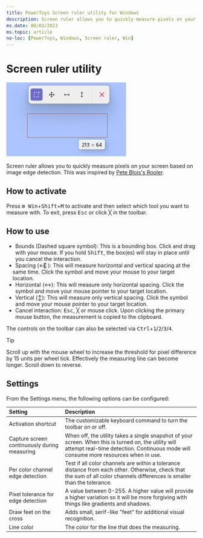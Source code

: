 ```yaml
---
title: PowerToys Screen ruler utility for Windows
description: Screen ruler allows you to quickly measure pixels on your screen based on image edge detection.
ms.date: 08/03/2023
ms.topic: article
no-loc: [PowerToys, Windows, Screen ruler, Win]
---
```


# Screen ruler utility

![Screen ruler utility](../images/pt-screen-ruler.png)

Screen ruler allows you to quickly measure pixels on your screen based on image edge detection. This was inspired by [Pete Blois's Rooler](https://github.com/peteblois/rooler).

## How to activate

Press <kbd>⊞ Win</kbd>+<kbd>Shift</kbd>+<kbd>M</kbd> to activate and then select which tool you want to measure with. To exit, press <kbd>Esc</kbd> or click &#9587; in the toolbar.

## How to use

- Bounds (Dashed square symbol): This is a bounding box. Click and drag with your mouse. If you hold <kbd>Shift</kbd>, the box(es) will stay in place until you cancel the interaction.
- Spacing (↔<span style="position:relative; right:9px; top:-1px">↕</span><span style="position:relative; right:7px">): This will measure horizontal and vertical spacing at the same time.  Click the symbol and move your mouse to your target location.</span>
- Horizontal (↔): This will measure only horizontal spacing. Click the symbol and move your mouse pointer to your target location.
- Vertical (↕): This will measure only vertical spacing. Click the symbol and move your mouse pointer to your target location.
- Cancel interaction: <kbd>Esc</kbd>, &#9587; or mouse click. Upon clicking the primary mouse button, the measurement is copied to the clipboard.

The controls on the toolbar can also be selected via <kbd>Ctrl</kbd>+<kbd>1</kbd>/<kbd>2</kbd>/<kbd>3</kbd>/<kbd>4</kbd>.

> [!TIP]
> Scroll up with the mouse wheel to increase the threshold for pixel difference by 15 units per wheel tick. Effectively the measuring line can become longer. Scroll down to reverse.

## Settings

From the Settings menu, the following options can be configured:

| Setting | Description |
| :--- | :--- |
| Activation shortcut | The customizable keyboard command to turn the toolbar on or off. |
| Capture screen continuously during measuring | When off, the utility takes a single snapshot of your screen. When this is turned on, the utility will attempt real-time detection. Continuous mode will consume more resources when in use. |
| Per color channel edge detection | Test if all color channels are within a tolerance distance from each other. Otherwise, check that the sum of all color channels differences is smaller than the tolerance. |
| Pixel tolerance for edge detection | A value between 0-255. A higher value will provide a higher variation so it will be more forgiving with things like gradients and shadows. |
| Draw feet on the cross | Adds small, serif-like "feet" for additional visual recognition. |
| Line color | The color for the line that does the measuring. |
